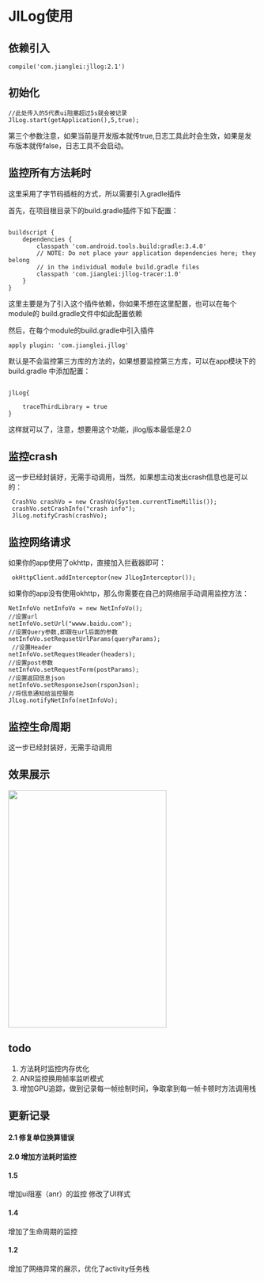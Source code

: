 # JlLog使用
## 依赖引入
```
compile('com.jianglei:jllog:2.1')
```


## 初始化
```
//此处传入的5代表ui阻塞超过5s就会被记录
JlLog.start(getApplication(),5,true);
```
第三个参数注意，如果当前是开发版本就传true,日志工具此时会生效，如果是发布版本就传false，日志工具不会启动。

## 监控所有方法耗时
这里采用了字节码插桩的方式，所以需要引入gradle插件

首先，在项目根目录下的build.gradle插件下如下配置：
```

buildscript {
    dependencies {
        classpath 'com.android.tools.build:gradle:3.4.0'
        // NOTE: Do not place your application dependencies here; they belong
        // in the individual module build.gradle files
        classpath 'com.jianglei:jllog-tracer:1.0'
    }
}

```
这里主要是为了引入这个插件依赖，你如果不想在这里配置，也可以在每个module的
build.gradle文件中如此配置依赖

然后，在每个module的build.gradle中引入插件
```
apply plugin: 'com.jianglei.jllog'
```

默认是不会监控第三方库的方法的，如果想要监控第三方库，可以在app模块下的build.gradle
中添加配置：
```

jlLog{
    
    traceThirdLibrary = true
}
```

这样就可以了，注意，想要用这个功能，jllog版本最低是2.0

## 监控crash
这一步已经封装好，无需手动调用，当然，如果想主动发出crash信息也是可以的：
```
 CrashVo crashVo = new CrashVo(System.currentTimeMillis());
 crashVo.setCrashInfo("crash info");
 JlLog.notifyCrash(crashVo);
```
## 监控网络请求
如果你的app使用了okhttp，直接加入拦截器即可：
```
 okHttpClient.addInterceptor(new JlLogInterceptor());
```
如果你的app没有使用okhttp，那么你需要在自己的网络层手动调用监控方法：
```
NetInfoVo netInfoVo = new NetInfoVo();
//设置url
netInfoVo.setUrl("wwww.baidu.com");
//设置Query参数,即跟在url后面的参数
netInfoVo.setRequsetUrlParams(queryParams);
 //设置Header
netInfoVo.setRequestHeader(headers);
//设置post参数
netInfoVo.setRequestForm(postParams);
//设置返回信息json
netInfoVo.setResponseJson(rsponJson);
//将信息通知给监控服务
JlLog.notifyNetInfo(netInfoVo);
```
## 监控生命周期
这一步已经封装好，无需手动调用

## 效果展示

<img src="other/example.gif" width="320" height="480"/>


## todo
1. 方法耗时监控内存优化
2. ANR监控换用帧率监听模式
3. 增加GPU追踪，做到记录每一帧绘制时间，争取拿到每一帧卡顿时方法调用栈
## 更新记录

#### 2.1 修复单位换算错误
#### 2.0 增加方法耗时监控
#### 1.5
增加ui阻塞（anr）的监控
修改了UI样式
#### 1.4
增加了生命周期的监控
#### 1.2
增加了网络异常的展示，优化了activity任务栈

